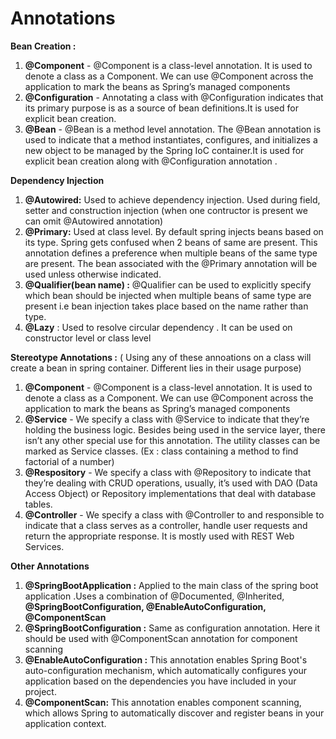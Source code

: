 # Annotations
**Bean Creation :** 
1. **@Component** - @Component is a class-level annotation. It is used to denote a class as a Component. We can use @Component across the application to mark the beans as Spring’s managed components
2. **@Configuration** - Annotating a class with @Configuration indicates that its primary purpose is as a source of bean definitions.It is used for explicit bean creation.
3. **@Bean** - @Bean is a method level annotation. The @Bean annotation is used to indicate that a method instantiates, configures, and initializes a new object to be managed by the Spring IoC container.It is used for explicit bean creation along with @Configuration annotation .

**Dependency Injection**

1. **@Autowired:** Used to achieve dependency injection. Used during field, setter and construction injection (when one contructor is present we can omit @Autowired annotation)
2. **@Primary:** Used at class level. By default spring injects beans based on its type. Spring gets confused when 2 beans of same are present. This annotation defines a preference when multiple beans of the same type are present. The bean associated with the @Primary annotation will be used unless otherwise indicated.
3.  **@Qualifier(bean name) :** @Qualifier can be used to explicitly specify which bean should be injected when multiple beans of same type are present i.e bean injection takes place based on the name rather than type.
4. **@Lazy** : Used to resolve circular dependency . It can be used on constructor level or class level


**Stereotype Annotations :**
( Using any of these annoations on a class will create a bean in spring container. Different lies in their usage purpose)
1. **@Component** - @Component is a class-level annotation. It is used to denote a class as a Component. We can use @Component across the application to mark the beans as Spring’s managed components
2. **@Service** - We specify a class with @Service to indicate that they’re holding the business logic. Besides being used in the service layer, there isn’t any other special use for this annotation. The utility classes can be marked as Service classes. (Ex : class containing a method to find factorial of a number)
3. **@Respository** - We specify a class with @Repository to indicate that they’re dealing with CRUD operations, usually, it’s used with DAO (Data Access Object) or Repository implementations that deal with database tables.
4. **@Controller** - We specify a class with @Controller to and responsible to indicate that a class serves as a controller, handle user requests and return the appropriate response. It is mostly used with REST Web Services.

**Other Annotations**

1. **@SpringBootApplication :** Applied to the main class of the spring boot application .Uses a combination of @Documented, @Inherited, **@SpringBootConfiguration, @EnableAutoConfiguration, @ComponentScan**
2. **@SpringBootConfiguration :** Same as configuration annotation. Here it should be used with @ComponentScan annotation for component scanning
3. **@EnableAutoConfiguration :** This annotation enables Spring Boot's auto-configuration mechanism, which automatically configures your application based on the dependencies you have included in your project.
4. **@ComponentScan:** This annotation enables component scanning, which allows Spring to automatically discover and register beans in your application context.
